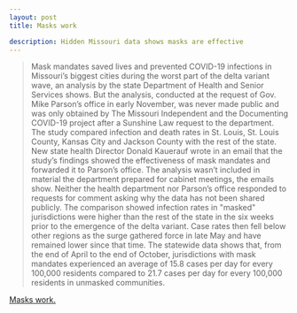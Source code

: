 ```yaml
---
layout: post
title: Masks work

description: Hidden Missouri data shows masks are effective
---
```


> Mask mandates saved lives and prevented COVID-19 infections in Missouri’s biggest cities during the worst part of the delta variant wave, an analysis by the state Department of Health and Senior Services shows.
> But the analysis, conducted at the request of Gov. Mike Parson’s office in early November, was never made public and was only obtained by The Missouri Independent and the Documenting COVID-19 project after a Sunshine Law request to the department.
> The study compared infection and death rates in St. Louis, St. Louis County, Kansas City and Jackson County with the rest of the state. New state health Director Donald Kauerauf wrote in an email that the study’s findings showed the effectiveness of mask mandates and forwarded it to Parson’s office.
> The analysis wasn’t included in material the department prepared for cabinet meetings, the emails show. Neither the health department nor Parson’s office responded to requests for comment asking why the data has not been shared publicly.
> The comparison showed infection rates in "masked" jurisdictions were higher than the rest of the state in the six weeks prior to the emergence of the delta variant. Case rates then fell below other regions as the surge gathered force in late May and have remained lower since that time.
> The statewide data shows that, from the end of April to the end of October, jurisdictions with mask mandates experienced an average of 15.8 cases per day for every 100,000 residents compared to 21.7 cases per day for every 100,000 residents in unmasked communities.

[Masks work.](https://news.stlpublicradio.org/coronavirus/2021-12-01/missouri-health-department-found-mask-mandates-work-but-didnt-make-findings-public)